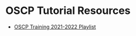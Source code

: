 # OSCP Tutorial Resources


- [OSCP Training 2021-2022 Playlist](https://www.youtube.com/playlist?list=PLqM63j87R5p4Mp4NP-Oa1kLV6o22RDfex)
